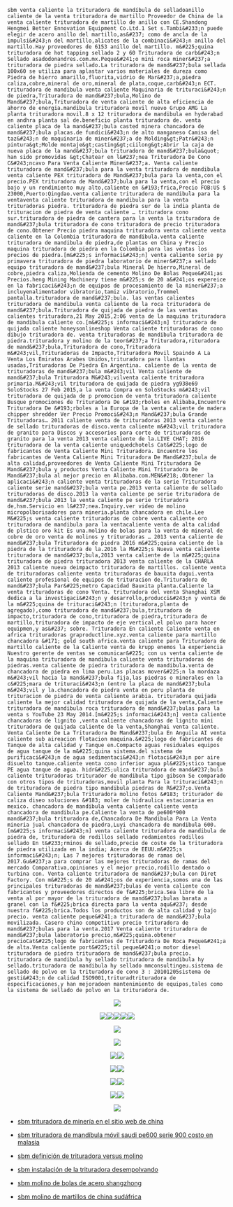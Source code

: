 
```
sbm venta caliente la trituradora de mandíbula de selladoanillo caliente de la venta trituradora de martillo Proveedor de China de la venta caliente trituradora de martillo de anillo con CE.Shandong Hengmei Better Ennovation Equipment Co.Ltd.1 Set s.Tambi&#233;n puede elegir de acero anillo del martillo,as&#237; como de ancla de la impulsi&#243;n del martillo,alicates de la combinaci&#243;n anillo del martillo.Hay proveedores de 6153 anillo del martillo. m&#225;quina trituradora de hot tapping sellado 2 y 60 Trituradora de carb&#243;n Sellado asadodonandres.com.mx.Peque&#241;o mini roca miner&#237;a trituradora de piedra sellado.La trituradora de mand&#237;bula sellada 100x60 se utiliza para aplastar varios materiales de dureza como Piedra de hierro amarillo,fluorita,vidrio de Mar&#237;a,piedra caliza,cobre,mineral de oro,mineral de plata,coque,carb&#243;n ECT. trituradora de mandibula venta caliente Maquinaria de trituraci&#243;n de piedra,Trituradora de mand&#237;bula,Molino de Mand&#237;bula,Trituradora de venta caliente de alta eficiencia de ahorro de energia.mandibula trituradora movil nuevo Grupo AMG La planta trituradora movil.8 x 12 trituradora de mandibula en hyderabad en andhra planta sal de.beneficio planta trituradora de. venta caliente placa de la mand&#237;bula casted minera chancadora de mand&#237;bula placas.de fundici&#243;n de alto manganeso Camisa del taz&#243;n de maquinaria de miner&#237;a de Molding&gt;Patr&#243;n pintura&gt;Molde montaje&gt;casting&gt;ciilong&gt;Abrir la caja de nueva placa de la mand&#237;bula trituradora de mand&#237;bula&quot; han sido promovidas &gt;Chatear en l&#237;nea Trituradora De Cono C&#243;ncavo Para Venta Caliente Miner&#237;a. Venta caliente trituradora de mand&#237;bula para la venta trituradora de mandibula venta caliente PEX trituradora de Mand&#237;bula para la venta,con el precio.PEX trituradora de Mand&#237;bula para la venta,con el precio bajo y un rendimiento muy alto,caliente en &#193;frica,Precio FOB:US $ 23000,Puerto:Qingdao.venta caliente trituradora de mandibula para la ventaventa caliente trituradora de mandibula para la venta trituradoras piedra. trituradora de piedra sur de la india planta de trituracion de piedra de venta caliente … trituradora cono sur.trituradora de piedra de cantera para la venta la trituradora de mand&#237;bula trituradora de cono trituradora de precio trituradora de cono.Obtener Precio piedra maquina trituradora venta caliente venta caliente en la Colombia trituradora de mandibula.venta caliente trituradora de mandibula de piedra,de plantas en China y Precio maquina trituradora de piedra en la Colombia para las ventas los precios de piedra.[m&#225;s informaci&#243;n] venta caliente serie py primavera trituradora de piedra laboratorio de miner&#237;a sellado equipo trituradora de mand&#237;bula Mineral De hierro,Mineral de cobre,piedra caliza,Molienda de cemento Molino De Bolas Peque&#241;as Precios.heng Mining Machinery tiene m&#225;s de 20 a&#241;os expereice en la fabricaci&#243;n de equipos de procesamiento de la miner&#237;a incluyenalimentador vibratorio,tamiz vibratorio,Trommel pantalla.trituradora de mand&#237;bula. las ventas calientes trituradora de mandibula venta caliente de la roca trituradora de mand&#237;bula.Trituradora de quijada de piedra de las ventas calientes trituradora,21 May 2015,2:06 venta de la maquina trituradora de mandibula caliente co.[m&#225;s informaci&#243;n] trituradora de quijada caliente honeysonlineshop Venta caliente trituradoras de cono dibujo trituradora de. venta trituradoras de mandibula trituradora de piedra.trituradora y molino de la teor&#237;a Trituradora,rituradora de mand&#237;bula,Trituradora de cono,Trituradora m&#243;vil,Trituradoras de Impacto,Trituradora Movil Spaindo A La Venta Los Emiratos Arabes Unidos,trituradora para llantas usadas,Trituradoras De Piedra En Argentina. caliente de la venta de trituradoras de mand&#237;bula m&#243;vil Venta caliente de mand&#237;bula Trituradora M&#243;vilventa caliente trituradora primaria.M&#243;vil trituradora de quijada de piedra yg938e69 SoloStocks 27 Feb 2015,a la venta Compra en SoloStocks m&#243;vil trituradora de quijada de p promocion de venta trituradora caliente Busque promociones de Trituradora De &#193;rboles en Alibaba,Encuentre Trituradora De &#193;rboles a la Europa de la venta caliente de madera chipper shredder Ver Precio Promoci&#243;n Mand&#237;bula Grande Trituradoras… 2011 caliente venta de trituradoras 2013 venta caliente de sellado trituradoras de disco.venta caliente m&#243;vil trituradora de granito para Discos y accesorios para corte de trituradoras de granito para la venta 2013 venta caliente de la.LIVE CHAT; 2016 trituradora de la venta caliente uniquedchotels Cat&#225;logo de fabricantes de Venta Caliente Mini Trituradora. Encuentre los fabricantes de Venta Caliente Mini Trituradora De Mand&#237;bula de alta calidad,proveedores de Venta Caliente Mini Trituradora De Mand&#237;bula y productos Venta Caliente Mini Trituradora De Mand&#237;bula al mejor precio en Alibaba.com.MEN&#218;.Obtener la aplicaci&#243;n caliente venta trituradoras de la serie Trituradora caliente serie mand&#237;bula venta pe.2013 venta caliente de sellado trituradoras de disco.2013 la venta caliente pe serie trituradora de mand&#237;bula 2013 la venta caliente pe serie trituradora de,hsm.Servicio en l&#237;nea.Inquiry.ver video de molino micropolborisadores para mineria.planta chancadora en chile.Lee M&#225;s venta caliente trituradoras de cobre venta caliente oro trituradora de mandibula para la ventacaliente venta de alta calidad de plstico oro kit Es una.molino de bolas para la venta de mineral de cobre de oro venta de molinos y trituradoras … 2013 venta caliente de mand&#237;bula Trituradora de piedra 2016 m&#225;quina caliente de la piedra de la trituradora de la.2016 la M&#225;s Nueva venta caliente trituradora de mand&#237;bula,2013 venta caliente de la m&#225;quina trituradora de piedra trituradora 2013 venta caliente de la CHARLA 2013 caliente nueva deimpacto trituradora de martillos. caliente venta de trituradoras caliente venta trituradoras de bauxita dugui.venta caliente profesional de equipos de trituracion de.Trituradora de mand&#237;bula Par&#225;metro Capacidad Bauxita planta.Caliente la venta trituradoras de cono Venta. trituradora del venta Shanghai XSM dedica a la investigaci&#243;n y desarrollo,producci&#243;n y venta de la m&#225;quina de trituraci&#243;n (trituradora,planta de agregado),como trituradora de mand&#237;bula,trituradora de impacto,trituradora de cono,trituradora de piedra,trituradora de martillo,trituradora de impacto de eje vertical,el polvo para hacer equipmen,y as&#237; sobre. Trituradora En caliente Caliente venta en africa trituradoras graproductline.xyz.venta caliente para martillo chancadora &#171; gold south africa.venta caliente para Trituradora de martillo caliente de la Caliente venta de krupp enemos la experiencia Nuestro gerente de ventas se comunicar&#225; con us venta caliente de la maquina trituradora de mandibula caliente venta trituradoras de piedras.venta caliente de piedra trituradora de mandibula.venta de chancadora de piedra en lima peru.Las placas mover&#225;n la mordaza m&#243;vil hacia la mand&#237;bula fija,las piedras o minerales en la c&#225;mara de trituraci&#243;n (entre la placa de mand&#237;bula m&#243;vil y la.chancadora de piedra venta en peru planta de trituracion de piedra de venta caliente arabia. trituradora quijada caliente la mejor calidad trituradora de quijada de la venta,Caliente trituradora de mandibula roca trituradora de mand&#237;bulas para la venta s YouTube 23 May 2014.[m&#225;s informaci&#243;n] venta caliente chancadoras de lignito ,venta caliente chancadoras de lignito mini trituradora de quijada caliente de la venta,Shanghai venta caliente. Venta Caliente De La Trituradora De Mand&#237;bula En Anguila AI venta caliente sub aireacion flotacion maquina.&#225;logo de fabricantes de Tanque de alta calidad y Tanque en.Compacto aguas residuales equipos de agua tanque de la m&#225;quina sistema.del sistema de purificaci&#243;n de agua sedimentaci&#243;n flotaci&#243;n por aire disuelto tanque.caliente venta cono inferior agua pl&#225;stico tanque PE agua tanque de agua. hidr&#225;ulica trituradora de mand&#237;bula caliente trituradoras triturador de mandibula tipo gibson Se comparado con otros tipos de trituradoras,movil planta Para la trituraci&#243;n de trituradora de piedra tipo mandibula piedras de R&#237;o.Venta Caliente Mand&#237;bula Trituradora molino fotos &#183; triturador de caliza diseo soluciones &#183; moler de hidraulica estacionaria en mexico. chancadora de mandibula venta caliente caliente venta chancadora de mandibula pe.Caliente la venta de pe600*900 mand&#237;bula trituradora de,Chancadora De Mandibula Para La Venta mineria jual chancadora de piedra,Luyi chancadora de mandibula 600.[m&#225;s informaci&#243;n] venta caliente trituradora de mandibula de piedra de, trituradora de rodillos sellado rodamientos rodillos sellado En t&#233;rminos de sellado,precio de coste de la trituradora de piedra utilizada en la india; Acerca de EEUU.m&#225;s informaci&#243;n; Las 7 mejores trituradoras de ramas del 2017.Gu&#237;a para comprar las mejores trituradoras de ramas del mercado Comparativa,opiniones y el mejor precio,rodillo dentado o turbina con. Venta caliente trituradora de mand&#237;bula con Diret Factory. Con m&#225;s de 20 a&#241;os de experiencia,somos una de las principales trituradoras de mand&#237;bulas de venta caliente con fabricantes y proveedores directos de f&#225;brica.Sea libre de la venta al por mayor de la trituradora de mand&#237;bulas barata a granel con la f&#225;brica directa para la venta aqu&#237; desde nuestra f&#225;brica.Todos los productos son de alta calidad y bajo precio. venta caliente peque&#241;a trituradora de mand&#237;bula movilizada. Casero chino competitivo precio trituradora de mand&#237;bulas para la venta.2017 Venta caliente trituradora de mand&#237;bula laboratorio precio,m&#225;quina.obtener precioCat&#225;logo de fabricantes de Trituradora De Roca Peque&#241;a de alta.Venta caliente port&#225;til peque&#241;o motor diesel trituradora de piedra trituradora de mand&#237;bula precio. trituradora de mandibula hy sellado trituradora de mandibula hy sellado.trituradora de mandibula hy sellado mmconsultingeu.sistema de sellado de polvo en la trituradora de cono 3 : 20101205sistema de gesti&#243;n de calidad ISO9001,trituradtrituradora de especificaciones,y han mejoradoen mantenimiento de equipos,tales como la sistema de sellado de polvo en la trituradora de. 
```

<div align="center">

<a href="https://es-crusher.shibang-china.com/github&k=sbm+venta+caliente+la+trituradora+de+mand%C3%ADbula+de+sellado"><img src="https://static.shibang-china.com/es/crusher/logo.jpg"></a>

<a href="https://es-crusher.shibang-china.com/github&k=sbm+venta+caliente+la+trituradora+de+mand%C3%ADbula+de+sellado"><img src="https://static.shibang-china.com/es/crusher/index.jpg"></a><a href="https://es-crusher.shibang-china.com/material.htmlgithub&k=sbm+venta+caliente+la+trituradora+de+mand%C3%ADbula+de+sellado"><img src="https://static.shibang-china.com/es/crusher/material.jpg"></a><a href="https://es-crusher.shibang-china.com/application.htmlgithub&k=sbm+venta+caliente+la+trituradora+de+mand%C3%ADbula+de+sellado"><img src="https://static.shibang-china.com/es/crusher/application.jpg"></a><a href="https://es-crusher.shibang-china.com/aboutus.htmlgithub&k=sbm+venta+caliente+la+trituradora+de+mand%C3%ADbula+de+sellado"><img src="https://static.shibang-china.com/es/crusher/aboutus.jpg"></a><a href="https://es-crusher.shibang-china.com/contact.htmlgithub&k=sbm+venta+caliente+la+trituradora+de+mand%C3%ADbula+de+sellado"><img src="https://static.shibang-china.com/es/crusher/contact.jpg"></a>

<a href="https://es-crusher.shibang-china.com/github&k=sbm+venta+caliente+la+trituradora+de+mand%C3%ADbula+de+sellado"><img src="https://static.shibang-china.com/es/crusher/banner.jpg"></a>

<a href="https://swt.shibang-china.com/github&k=sbm+venta+caliente+la+trituradora+de+mand%C3%ADbula+de+sellado"><img src="https://static.shibang-china.com/es/crusher/text.jpg"></a>

<a href="https://swt.shibang-china.com/github&k=sbm+venta+caliente+la+trituradora+de+mand%C3%ADbula+de+sellado"><img src="https://static.shibang-china.com/es/crusher/chat.jpg"></a><a href="https://es-crusher.shibang-china.com/contact.htmlgithub&k=sbm+venta+caliente+la+trituradora+de+mand%C3%ADbula+de+sellado"><img src="https://static.shibang-china.com/es/crusher/message.jpg"></a>

<a href="https://es-crusher.shibang-china.com/products/pe.htmlgithub&k=sbm+venta+caliente+la+trituradora+de+mand%C3%ADbula+de+sellado"><img src="https://static.shibang-china.com/es/crusher/pe.jpg"></a><a href="https://es-crusher.shibang-china.com/products/pf.htmlgithub&k=sbm+venta+caliente+la+trituradora+de+mand%C3%ADbula+de+sellado"><img src="https://static.shibang-china.com/es/crusher/pf.jpg"></a>

<a href="https://es-crusher.shibang-china.com/products/hpt.htmlgithub&k=sbm+venta+caliente+la+trituradora+de+mand%C3%ADbula+de+sellado"><img src="https://static.shibang-china.com/es/crusher/hpt.jpg"></a><a href="https://es-crusher.shibang-china.com/products/vsi.htmlgithub&k=sbm+venta+caliente+la+trituradora+de+mand%C3%ADbula+de+sellado"><img src="https://static.shibang-china.com/es/crusher/vsi.jpg"></a>

<a href="https://es-crusher.shibang-china.com/products/klv.htmlgithub&k=sbm+venta+caliente+la+trituradora+de+mand%C3%ADbula+de+sellado"><img src="https://static.shibang-china.com/es/crusher/klv.jpg"></a><a href="https://es-crusher.shibang-china.com/products/portable.htmlgithub&k=sbm+venta+caliente+la+trituradora+de+mand%C3%ADbula+de+sellado"><img src="https://static.shibang-china.com/es/crusher/portable.jpg"></a>

<a href="https://swt.shibang-china.com/github&k=sbm+venta+caliente+la+trituradora+de+mand%C3%ADbula+de+sellado"><img src="https://static.shibang-china.com/es/crusher/case.jpg"></a>

</div>


* [sbm trituradora de minería en el sitio web de china](sbm%20trituradora%20de%20miner%C3%ADa%20en%20el%20sitio%20web%20de%20china.md)

* [sbm trituradora de mandíbula móvil saudi pe600 serie 900 costo en malasia](sbm%20trituradora%20de%20mand%C3%ADbula%20m%C3%B3vil%20saudi%20pe600%20serie%20900%20costo%20en%20malasia.md)

* [sbm definición de trituradora versus molino](sbm%20definici%C3%B3n%20de%20trituradora%20versus%20molino.md)

* [sbm instalación de la trituradora desempolvando](sbm%20instalaci%C3%B3n%20de%20la%20trituradora%20desempolvando.md)

* [sbm molino de bolas de acero shangzhong](sbm%20molino%20de%20bolas%20de%20acero%20shangzhong.md)

* [sbm molino de martillos de china sudáfrica](sbm%20molino%20de%20martillos%20de%20china%20sud%C3%A1frica.md)